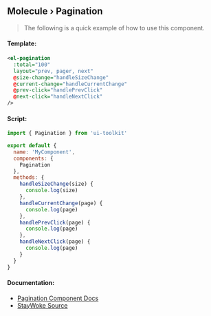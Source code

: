 Molecule › Pagination
---

> The following is a quick example of how to use this component.


#### Template:

```xml
<el-pagination
  :total="100"
  layout="prev, pager, next"
  @size-change="handleSizeChange"
  @current-change="handleCurrentChange"
  @prev-click="handlePrevClick"
  @next-click="handleNextClick"
/>
```


#### Script:

```js
import { Pagination } from 'ui-toolkit'

export default {
  name: 'MyComponent',
  components: {
    Pagination
  },
  methods: {
    handleSizeChange(size) {
      console.log(size)
    },
    handleCurrentChange(page) {
      console.log(page)
    },
    handlePrevClick(page) {
      console.log(page)
    },
    handleNextClick(page) {
      console.log(page)
    }
  }
}
```


#### Documentation:

* [Pagination Component Docs](http://element.eleme.io/#/en-US/component/pagination)
* [StayWoke Source](https://github.com/staywoke/ui-toolkit/tree/master/src/components/molecules/pagination)
